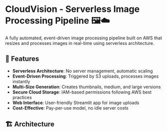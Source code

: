 # CloudVision - Serverless Image Processing Pipeline 🖼️☁️

A fully automated, event-driven image processing pipeline built on AWS that resizes and processes images in real-time using serverless architecture.

## 🚀 Features

- **Serverless Architecture**: No server management, automatic scaling
- **Event-Driven Processing**: Triggered by S3 uploads, processes images instantly  
- **Multi-Size Generation**: Creates thumbnails, medium, and large versions
- **Secure Cloud Storage**: IAM-based permissions following AWS best practices
- **Web Interface**: User-friendly Streamlit app for image uploads
- **Cost-Effective**: Pay-per-use model, no idle server costs

## 🏗️ Architecture

